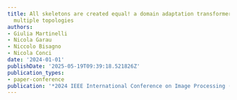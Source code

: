```yaml
---
title: All skeletons are created equal! a domain adaptation transformer to handle
  multiple topologies
authors:
- Giulia Martinelli
- Nicola Garau
- Niccolo Bisagno
- Nicola Conci
date: '2024-01-01'
publishDate: '2025-05-19T09:39:18.521826Z'
publication_types:
- paper-conference
publication: '*2024 IEEE International Conference on Image Processing (ICIP)*'
---
```

